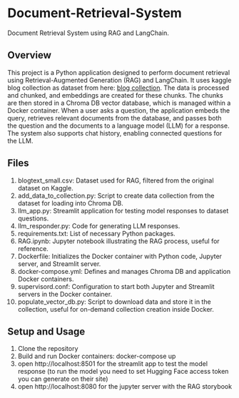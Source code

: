 # Document-Retrieval-System
Document Retrieval System using RAG and LangChain.

## Overview
This project is a Python application designed to perform document retrieval using Retrieval-Augmented Generation (RAG) and LangChain. It uses kaggle blog collection as dataset from here: [blog collection](https://www.kaggle.com/datasets/rtatman/blog-authorship-corpus/data). The data is processed and chunked, and embeddings are created for these chunks. The chunks are then stored in a Chroma DB vector database, which is managed within a Docker container. When a user asks a question, the application embeds the query, retrieves relevant documents from the database, and passes both the question and the documents to a language model (LLM) for a response. The system also supports chat history, enabling connected questions for the LLM.

## Files
<ol>
  <li>blogtext_small.csv: Dataset used for RAG, filtered from the original dataset on Kaggle.</li>
  <li>add_data_to_collection.py: Script to create data collection from the dataset for loading into Chroma DB.</li>
  <li>llm_app.py: Streamlit application for testing model responses to dataset questions.</li>
  <li>llm_responder.py: Code for generating LLM responses.</li>
  <li>requirements.txt: List of necessary Python packages.</li>
  <li>RAG.ipynb: Jupyter notebook illustrating the RAG process, useful for reference.</li>
  <li>Dockerfile: Initializes the Docker container with Python code, Jupyter server, and Streamlit server.</li>
  <li>docker-compose.yml: Defines and manages Chroma DB and application Docker containers.</li>
  <li>supervisord.conf: Configuration to start both Jupyter and Streamlit servers in the Docker container.</li>
  <li>populate_vector_db.py: Script to download data and store it in the collection, useful for on-demand collection creation inside Docker.</li>
</ol>

## Setup and Usage
<ol>
  <li>Clone the repository</li>
  <li>Build and run Docker containers: docker-compose up</li>
  <li>open http://localhost:8501 for the streamlit app to test the model response (to run the model you need to set Hugging Face access token you can generate on their site)</li>
  <li>open http://localhost:8080 for the jupyter server with the RAG storybook</li>
</ol>

